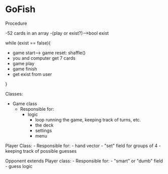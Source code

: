 # GoFish
Procedure

-52 cards in an array
-(play or exist?)-->bool exist

while (exist == false){

- game start--> game reset: shaffle()
- you and computer get 7 cards
- game play
- game finish
- get exist from user

}

Classes:
  - Game class
    - Responsible for: 
      - logic 
        - loop running the game, keeping track of turns, etc.
        - the deck
        - settings
        - menu
       
 Player Class:
      - Responsible for:
        - hand vector
        - "set" field for groups of 4 
        - keeping track of possible guesses
        
 Opponent extends Player class:
      - Responsible for:
         - "smart" or "dumb" field
         - guess logic
         
         
